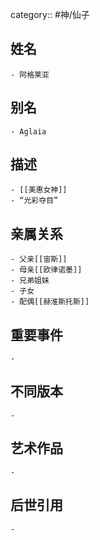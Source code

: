 category:: #神/仙子
## 姓名
	- 阿格莱亚
## 别名
	- Aglaia
## 描述
	- [[美惠女神]]
	- “光彩夺目”
## 亲属关系
	- 父亲[[宙斯]]
	- 母亲[[欧律诺墨]]
	- 兄弟姐妹
	- 子女
	- 配偶[[赫淮斯托斯]]
## 重要事件
	-
## 不同版本
	-
## 艺术作品
	-
## 后世引用
	-
